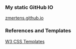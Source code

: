 ### My static GitHub IO

[zmertens.github.io](https://zmertens.github.io)

### References and Templates

[W3 CSS Templates](https://www.w3schools.com/w3css/w3css_templates.asp)
